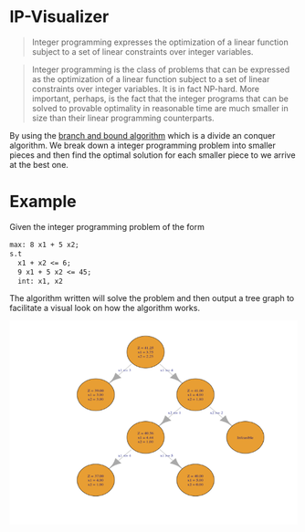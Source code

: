 # IP-Visualizer

>Integer programming expresses the optimization of a linear function subject to a set of linear constraints over integer variables.

>Integer programming is the class of problems that can be expressed as the optimization of a linear function subject to a set of linear constraints over integer variables. It is in fact NP-hard. More important, perhaps, is the fact that the integer programs that can be solved to provable optimality in reasonable time are much smaller in size than their linear programming counterparts.

By using the [branch and bound algorithm](https://en.wikipedia.org/wiki/Branch_and_bound) which is a divide an conquer algorithm. We break down a integer programming problem into smaller pieces and then find the optimal solution for each smaller piece to we arrive at the best one.

# Example

Given the integer programming problem of the form

```
max: 8 x1 + 5 x2;
s.t
  x1 + x2 <= 6;
  9 x1 + 5 x2 <= 45;
  int: x1, x2
```

The algorithm written will solve the problem and then output a tree graph to facilitate a visual look on how the algorithm works.

<img src="https://raw.githubusercontent.com/OdinTech3/IP-Visualizer/assets/bb_output.png">